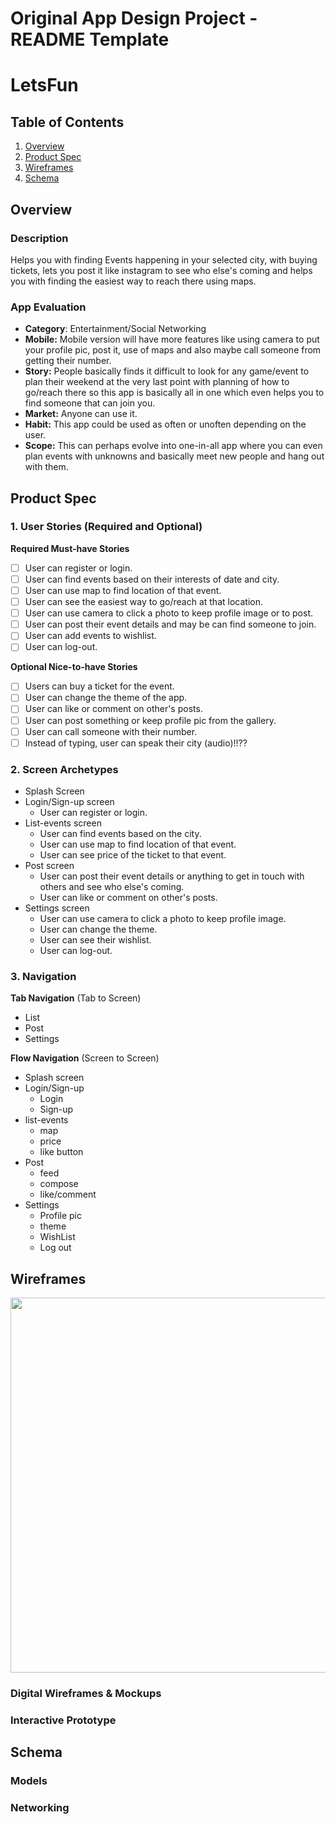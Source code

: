 Original App Design Project - README Template
===

# LetsFun

## Table of Contents
1. [Overview](#Overview)
1. [Product Spec](#Product-Spec)
1. [Wireframes](#Wireframes)
2. [Schema](#Schema)

## Overview
### Description
Helps you with finding Events happening in your selected city, with buying tickets, lets you post it like instagram to see who else's coming and helps you with finding the easiest way to reach there using maps.

### App Evaluation
- **Category**: Entertainment/Social Networking
- **Mobile:** Mobile version will have more features like using camera to put your profile pic, post it, use of maps and also maybe call someone from getting their number.
- **Story:** People basically finds it difficult to look for any game/event to plan their weekend at the very last point with planning of how to go/reach there so this app is basically all in one which even helps you to find someone that can join you. 
- **Market:** Anyone can use it. 
- **Habit:** This app could be used as often or unoften depending on the user.
- **Scope:** This can perhaps evolve into one-in-all app where you can even plan events with unknowns and basically meet new people and hang out with them.

## Product Spec

### 1. User Stories (Required and Optional)

**Required Must-have Stories**

* [ ] User can register or login.
* [ ] User can find events based on their interests of date and city.
* [ ] User can use map to find location of that event.
* [ ] User can see the easiest way to go/reach at that location.
* [ ] User can use camera to click a photo to keep profile image or to post.
* [ ] User can post their event details and may be can find someone to join.
* [ ] User can add events to wishlist.
* [ ] User can log-out.

**Optional Nice-to-have Stories**

* [ ] Users can buy a ticket for the event.
* [ ] User can change the theme of the app.
* [ ] User can like or comment on other's posts.
* [ ] User can post something or keep profile pic from the gallery.
* [ ] User can call someone with their number.
* [ ] Instead of typing, user can speak their city (audio)!!??

### 2. Screen Archetypes

* Splash Screen
* Login/Sign-up screen
   * User can register or login.
* List-events screen
    * User can find events based on the city.
    * User can use map to find location of that event.
    * User can see price of the ticket to that event.
 * Post screen
   * User can post their event details or anything to get in touch with others and see who else's coming.
   * User can like or comment on other's posts. 
 * Settings screen
   * User can use camera to click a photo to keep profile image.
   * User can change the theme.
   * User can see their wishlist.
   * User can log-out.

### 3. Navigation

**Tab Navigation** (Tab to Screen)

* List
* Post
* Settings

**Flow Navigation** (Screen to Screen)

* Splash screen
* Login/Sign-up
   * Login
   * Sign-up
*  list-events
     * map
     * price
     * like button
* Post
   * feed
   * compose
   * like/comment
 * Settings
   * Profile pic
   * theme
   * WishList
   * Log out

## Wireframes
<img src="" width=600>

### Digital Wireframes & Mockups

### Interactive Prototype

## Schema 
### Models

### Networking
